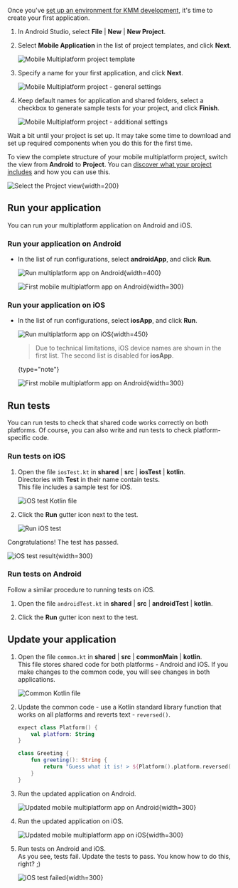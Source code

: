 [//]: # (title: Create your first multiplatform application)
[//]: # (auxiliary-id: Create_first_multiplatform_application)

Once you've [set up an environment for KMM development](setup.md), it's time to create your first application.

1. In Android Studio, select **File** | **New** | **New Project**.
2. Select **Mobile Application** in the list of project templates, and click **Next**.  

    ![Mobile Multiplatform project template](kmm-project-wizard-1.png)
    
3. Specify a name for your first application, and click **Next**.  

    ![Mobile Multiplatform project - general settings](kmm-project-wizard-2.png)

4. Keep default names for application and shared folders, select a checkbox to generate sample tests for your project, 
and click **Finish**.  

    ![Mobile Multiplatform project - additional settings](kmm-project-wizard-3.png)  
    
Wait a bit until your project is set up. It may take some time to download and set up required components when you 
do this for the first time.
    
To view the complete structure of your mobile multiplatform project, switch the view from **Android** to **Project**. 
You can [discover what your project includes](discover-kmm-project.md) and how you can use this. 
    
![Select the Project view](select-project-view.png){width=200}  
    
## Run your application 

You can run your multiplatform application on Android and iOS.

### Run your application on Android

* In the list of run configurations, select **androidApp**, and click **Run**.  
    
    ![Run multiplatform app on Android](run-android.png){width=400}
    
    ![First mobile multiplatform app on Android](first-kmm-on-android-1.png){width=300}
    
### Run your application on iOS

* In the list of run configurations, select **iosApp**, and click **Run**.  
    
    ![Run multiplatform app on iOS](run-ios.png){width=450}
    
    > Due to technical limitations, iOS device names are shown in the first list. The second list is disabled for **iosApp**.
    >
    {type="note"}   
    
    ![First mobile multiplatform app on Android](first-kmm-on-ios-1.png){width=300}

## Run tests

You can run tests to check that shared code works correctly on both platforms. Of course, you can also write and run tests to check 
platform-specific code.

### Run tests on iOS
    
1. Open the file `iosTest.kt` in **shared** | **src** | **iosTest** | **kotlin**.  
    Directories with **Test** in their name contain tests.  
    This file includes a sample test for iOS.  
    
    ![iOS test Kotlin file](ios-test-kt.png)
   
 
2. Click the **Run** gutter icon next to the test.  

    ![Run iOS test](run-ios-test.png)

Congratulations! The test has passed.

![iOS test result](ios-test-result.png){width=300}

### Run tests on Android

Follow a similar procedure to running tests on iOS.

1. Open the file `androidTest.kt` in **shared** | **src** | **androidTest** | **kotlin**.

2. Click the **Run** gutter icon next to the test. 

## Update your application

1. Open the file `common.kt` in **shared** | **src** | **commonMain** | **kotlin**.  
    This file stores shared code for both platforms - Android and iOS. If you make changes to the common code, you will see
    changes in both applications.

    ![Common Kotlin file](common-kotlin-file.png)
    
2. Update the common code - use a Kotlin standard library function that works on all platforms and reverts text - `reversed()`.

    ```kotlin
    expect class Platform() {
        val platform: String
    }
    
    class Greeting {
        fun greeting(): String {
            return "Guess what it is! > ${Platform().platform.reversed()}!"
        }
    }
    ```

3. Run the updated application on Android.

    ![Updated mobile multiplatform app on Android](first-kmm-on-android-2.png){width=300}
    
4. Run the updated application on iOS.  

    ![Updated mobile multiplatform app on iOS](first-kmm-on-ios-2.png){width=300}
    
5. Run tests on Android and iOS.  
    As you see, tests fail. Update the tests to pass. You know how to do this, right? ;)
    
    ![iOS test failed](ios-test-failed.png){width=300}
    